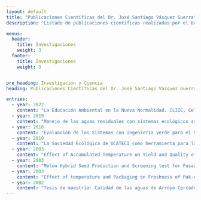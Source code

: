 ```yaml
---
layout: default
title: "Publicaciones Científicas del Dr. José Santiago Vásquez Guerra"
description: "Listado de publicaciones científicas realizadas por el Dr. José Santiago Vásquez Guerra, Rector del ITESMARENA."

menus: 
  header:
    title: Investigaciones
    weight: 3
  footer:
    title: Investigaciones
    weight: 3


pre_heading: Investigación y Ciencia
heading: Publicaciones Científicas del Dr. José Santiago Vásquez Guerra

entries:
  - year: 2022
    content: "La Educación Ambiental en la Nueva Normalidad. CLIIC, Colombia. Revista SYNERGIA LATINA ISBN 2665-2862."
  - year: 2019
    content: "Manejo de las aguas residuales con sistemas ecológicos sostenibles y su estudio para la implementación en la República Dominicana, caso: municipio de Jarabacoa, Universidad Británica de Columbia, Vancouver, Canadá."
  - year: 2018
    content: "Evaluación de los Sistemas con ingeniería verde para el manejo de aguas residuales, CAJAE. La Habana, Cuba."
  - year: 2010
    content: "La Sociedad Ecológica de UCATECI como herramienta para la docencia-Extensión, Revista de la Pontificia Universidad Católica Madre y Maestra - PUCMM."
  - year: 2003
    content: "Effect of Accumulated Temperature on Yield and Quality of Watermelon Seeds (Citrullus vulgaris M.)."
  - year: 2003
    content: "Melon Hybrid Seed Production and Screening test for Fusarium Wilt."
  - year: 2003
    content: "Effect of temperature and Packaging on Freshness of Pak-choi (Brassica capestris) and Okra (Abelmoschus esculentus L.)."
  - year: 2002
    content: "Tesis de maestría: Calidad de las aguas de Arroyo Cercado, Jarabacoa, República Dominicana."
---
```

